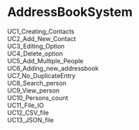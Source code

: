 # AddressBookSystem
UC1_Creating_Contacts<br>
UC2_Add_New_Contact<br>
UC3_Editing_Option<br>
UC4_Delete_option<br>
UC5_Add_Multiple_People<br>
UC6_Adding_new_addressbook<br>
UC7_No_DuplicateEntry<br>
UC8_Search_person<br>
UC9_View_person<br>
UC10_Persons_count<br>
UC11_File_IO<br>
UC12_CSV_file<br>
UC13_JSON_file<br>
